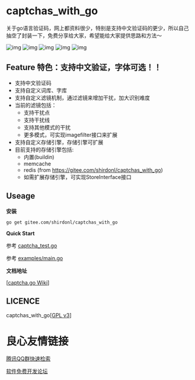 
# captchas_with_go
关于go语言验证码，网上都资料很少，特别是支持中文验证码的更少，所以自己抽空了封装一下，免费分享给大家，希望能给大家提供思路和方法～

![img](bin/00001.png)
![img](bin/0002.png)
![img](bin/00003.png)
![img](bin/0005.png)
![img](bin/00006.png)

Feature 特色：支持中文验证，字体可选！！
-------
* 支持中文验证码
* 支持自定义词库、字库
* 支持自定义滤镜机制，通过滤镜来增加干扰，加大识别难度
* 当前的滤镜包括：
	* 支持干扰点
	* 支持干扰线
	* 支持其他模式的干扰
	* 更多模式，可实现imagefilter接口来扩展
* 支持自定义存储引擎，存储引擎可扩展
* 目前支持的存储引擎包括:
	* 内置(buildin)
	* memcache
	* redis (from https://gitee.com/shirdonl/captchas_with_go)
	* 如需扩展存储引擎，可实现StoreInterface接口

Useage
------
**安装**

	go get gitee.com/shirdonl/captchas_with_go

**Quick Start**

参考 [captcha_test.go](captcha_test.go)

参考 [examples/main.go](examples/main.go)


**文档地址**

[[captcha.go Wiki](https://github.com/shirdonl/captchas_with_go/wiki)]

LICENCE
-------
captchas_with_go[[GPL v3](https://opensource.org/licenses/GPL-3.0)]



 # 良心友情链接

[腾讯QQ群快速检索](http://u.720life.cn/s/8cf73f7c)

[软件免费开发论坛](http://u.720life.cn/s/bbb01dc0)